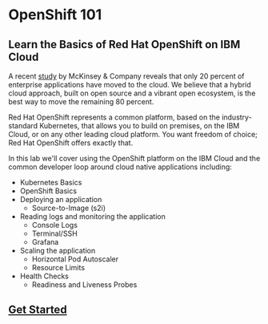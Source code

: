 # OpenShift 101

## Learn the Basics of Red Hat OpenShift on IBM Cloud

A recent [study](https://github.com/svennam92/openshift101/tree/ab7f1406831de9aa1a60da349dd5bff8d11f7e13/workshop/study/README.md) by McKinsey & Company reveals that only 20 percent of enterprise applications have moved to the cloud. We believe that a hybrid cloud approach, built on open source and a vibrant open ecosystem, is the best way to move the remaining 80 percent.

Red Hat OpenShift represents a common platform, based on the industry-standard Kubernetes, that allows you to build on premises, on the IBM Cloud, or on any other leading cloud platform. You want freedom of choice; Red Hat OpenShift offers exactly that.

In this lab we'll cover using the OpenShift platform on the IBM Cloud and the common developer loop around cloud native applications including:

* Kubernetes Basics
* OpenShift Basics
* Deploying an application
    * Source-to-Image \(s2i\)
* Reading logs and monitoring the application
    * Console Logs
    * Terminal/SSH
    * Grafana
* Scaling the application
    * Horizontal Pod Autoscaler
    * Resource Limits
* Health Checks
    * Readiness and Liveness Probes

## [Get Started](GETSTARTED.md)
